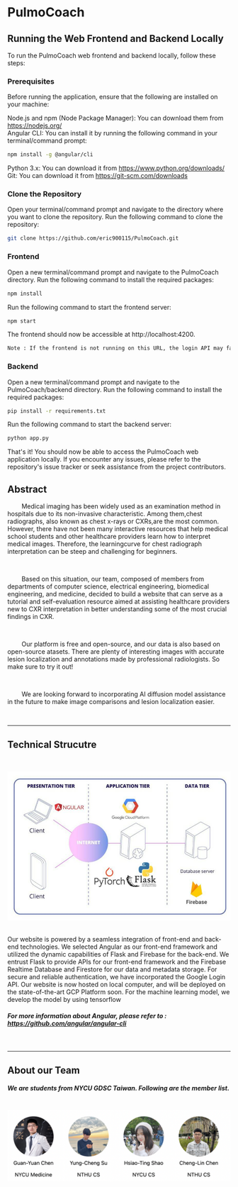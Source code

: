 # PulmoCoach

## Running the Web Frontend and Backend Locally
To run the PulmoCoach web frontend and backend locally, follow these steps:

### Prerequisites
Before running the application, ensure that the following are installed on your machine:

Node.js and npm (Node Package Manager): You can download them from https://nodejs.org/<br>
Angular CLI: You can install it by running the following command in your terminal/command prompt:
```bash
npm install -g @angular/cli
```
Python 3.x: You can download it from https://www.python.org/downloads/<br>
Git: You can download it from https://git-scm.com/downloads
### Clone the Repository
Open your terminal/command prompt and navigate to the directory where you want to clone the repository.
Run the following command to clone the repository:

```bash
git clone https://github.com/eric900115/PulmoCoach.git
```

### Frontend
Open a new terminal/command prompt and navigate to the PulmoCoach directory.
Run the following command to install the required packages:

```bash
npm install
```

Run the following command to start the frontend server:

```bash
npm start
```

The frontend should now be accessible at http://localhost:4200. 
```bash
Note : If the frontend is not running on this URL, the login API may fail.
```
### Backend
Open a new terminal/command prompt and navigate to the PulmoCoach/backend directory.
Run the following command to install the required packages:

```bash
pip install -r requirements.txt
```

Run the following command to start the backend server:

```bash
python app.py
```

That's it! You should now be able to access the PulmoCoach web application locally. If you encounter any issues, please refer to the repository's issue tracker or seek assistance from the project contributors.

## Abstract 

<p> &emsp;&emsp; Medical imaging has been widely used as an examination method in hospitals due to its non-invasive characteristic. Among them,chest radiographs, also known as chest x-rays or CXRs,are the most common. However, there have not been many interactive resources that help medical school students and other healthcare providers learn how to interpret medical images. Therefore, the learningcurve for chest radiograph interpretation can be steep and challenging for beginners.</p>
<br>

<p> &emsp;&emsp; Based on this situation, our team, composed of members from departments of computer science, electrical engineering, biomedical engineering, and medicine, decided to build a website that can serve as a tutorial and self-evaluation resource aimed at assisting healthcare providers new to CXR interpretation in better understanding some of the most crucial findings in CXR.</p>
<br>

<p> &emsp;&emsp; Our platform is free and open-source, and our data is also based on open-source atasets. There are plenty of interesting images with accurate lesion localization and annotations made by professional radiologists. So make sure to try it out!</p>            
<br>

<p> &emsp;&emsp; We are looking forward to incorporating AI diffusion model assistance in the future to make image comparisons and lesion localization easier.</p>
<br>
<hr>

## Technical Strucutre 
&emsp;

<img src = '/images/Architecture.jpg'>
&emsp;
<p>Our website is powered by a seamless integration of front-end and back-end technologies. We selected Angular as our front-end framework and utilized the dynamic capabilities of Flask and Firebase for the back-end. We entrust Flask to provide APIs for our front-end framework and the Firebase Realtime Database and Firestore for our data and metadata storage. For secure and reliable authentication, we have incorporated the Google Login API. Our website is now hosted on local computer, and will be deployed on the state-of-the-art GCP Platform soon.
For the machine learning model, we develop the model by using tensorflow
</p>

##### For more information about Angular, please refer to : https://github.com/angular/angular-cli

&emsp;
<hr>

## About our Team

##### We are students from NYCU GDSC Taiwan. Following are the member list.
<br>
<div style = " display : flex;">
    <img src = "./images/team.png">
</div>


